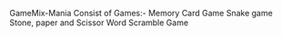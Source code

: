 GameMix-Mania Consist of Games:-
Memory Card Game
Snake game
Stone, paper and Scissor
Word Scramble Game
